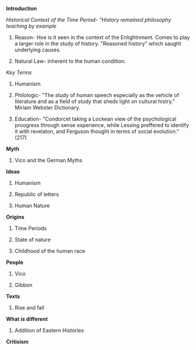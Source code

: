 **Introduction**

*Historical Context of the Time Period- "History remained philosophy teaching by example*

1. Reason- Hoe is it seen in the context of the Enlightnment. Comes to play a larger role in the study of history. "Reasoned history" which saught underlying causes. 

2. Natural Law- inherent to the human condition. 

*Key Terms*

1. Humanism 

2. Philologic- "The study of human speech especially as the vehicle of literature and as a field of study that sheds light on cultural histry." Miriam Webster Dictionary. 

3. Education- "Condorcet taking a Lockean view of the psychological proogress through sense experience, while Lessing preffered to identify it with revelaton, and Ferguson thought in terms of social evolution." (217)

**Myth**

1. Vico and the German Myths

**Ideas**

1. Humanism

2. Republic of letters

3. Human Nature

**Origins**
 
 1. Time Periods
 
 2. State of nature
 
 3. Childhood of the human race
 
 **People**
 
 1. Vico
 
 2. Gibbon
 
 **Texts**

1. Rise and fall

**What is different**

1. Addition of Eastern Histories

**Critisism**




